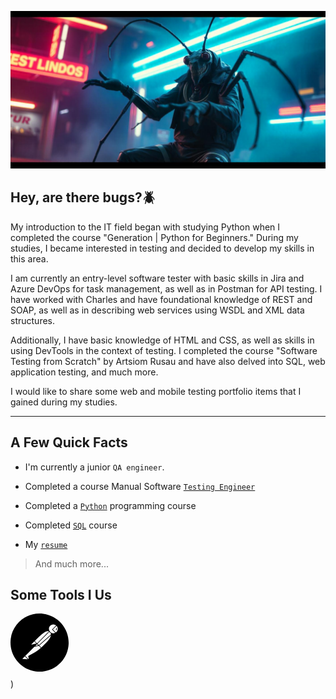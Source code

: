 ![Header](https://github.com/GitHoms/GitHoms/blob/main/Assets/freepik__candid-image-photography-natural-textures-highly-r__91769.jpeg)

## Hey, are there bugs?🪲
My introduction to the IT field began with studying Python when I completed the course "Generation | Python for Beginners." During my studies, I became interested in testing and decided to develop my skills in this area.

I am currently an entry-level software tester with basic skills in Jira and Azure DevOps for task management, as well as in Postman for API testing. I have worked with Charles and have foundational knowledge of REST and SOAP, as well as in describing web services using WSDL and XML data structures.

Additionally, I have basic knowledge of HTML and CSS, as well as skills in using DevTools in the context of testing. I completed the course "Software Testing from Scratch" by Artsiom Rusau and have also delved into SQL, web application testing, and much more.

 I would like to share some web and mobile testing portfolio items that I gained during my studies.
___
## A Few Quick Facts
+ I'm currently a junior `QA engineer`.

+ Completed a course Manual Software [`Testing Engineer`](https://stepik.org/cert/2709154)


+ Completed a [`Python`](https://stepik.org/cert/2316397) programming course

+ Completed [`SQL`](https://stepik.org/cert/2633210) course

+ My [`resume`](https://hh.ru/resume/d70d6637ff0dec42550039ed1f736b7a4f3065)

>And much more...

## Some Tools I Us
<svg role="img" viewBox="0 0 130 26" xmlns="http://www.w3.org/2000/svg"><title>Postman</title><path d="M13.527.099C6.955-.744.942 3.9.099 10.473c-.843 6.572 3.8 12.584 10.373 13.428 6.573.843 12.587-3.801 13.428-10.374C24.744 6.955 20.101.943 13.527.099zm2.471 7.485a.855.855 0 0 0-.593.25l-4.453 4.453-.307-.307-.643-.643c4.389-4.376 5.18-4.418 5.996-3.753zm-4.863 4.861l4.44-4.44a.62.62 0 1 1 .847.903l-4.699 4.125-.588-.588zm.33.694l-1.1.238a.06.06 0 0 1-.067-.032.06.06 0 0 1 .01-.073l.645-.645.512.512zm-2.803-.459l1.172-1.172.879.878-1.979.426a.074.074 0 0 1-.085-.039.072.072 0 0 1 .013-.093zm-3.646 6.058a.076.076 0 0 1-.069-.083.077.077 0 0 1 .022-.046h.002l.946-.946 1.222 1.222-2.123-.147zm2.425-1.256a.228.228 0 0 0-.117.256l.203.865a.125.125 0 0 1-.211.117h-.003l-.934-.934-.294-.295 3.762-3.758 1.82-.393.874.874c-1.255 1.102-2.971 2.201-5.1 3.268zm5.279-3.428h-.002l-.839-.839 4.699-4.125a.952.952 0 0 0 .119-.127c-.148 1.345-2.029 3.245-3.977 5.091zm3.657-6.46l-.003-.002a1.822 1.822 0 0 1 2.459-2.684l-1.61 1.613a.119.119 0 0 0 0 .169l1.247 1.247a1.817 1.817 0 0 1-2.093-.343zm2.578 0a1.714 1.714 0 0 1-.271.218h-.001l-1.207-1.207 1.533-1.533c.661.72.637 1.832-.054 2.522zM18.855 6.05a.143.143 0 0 0-.053.157.416.416 0 0 1-.053.45.14.14 0 0 0 .023.197.141.141 0 0 0 .084.03.14.14 0 0 0 .106-.05.691.691 0 0 0 .087-.751.138.138 0 0 0-.194-.033z"/></svg>)